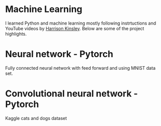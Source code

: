 # Machine Learning

I learned Python and machine learning mostly following instrtuctions and YouTube videos by  [Harrison Kinsley](https://pythonprogramming.net/). Below are some of the project highlights.

# Neural network - Pytorch

Fully connected neural network with feed forward and using MNIST data set.

# Convolutional neural network - Pytorch

Kaggle cats and dogs dataset
